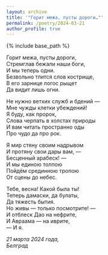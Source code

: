 ```yaml
---
layout: archive
title: '"Горит межа, пусты дороги…"'
permalink: /poetry/2024-03-21
author_profile: true
---
```


{% include base_path %}

Горит межа, пусты дороги, <br>
Стремглав бежали наши боги, <br>
И мы теперь одни. <br>
Безвольно тлится слов кострище, <br>
В его зарнице логос рыщет <br>
Да видит лишь огни. <br>

Не нужно ветхих служб и бдений — <br>
Мне чужды клетки убеждений! <br>
Я буду, как пророк, <br>
Слова черпать в холстах природы <br>
И вам читать пространно оды <br>
Про чудо да про рок. <br>

Я мир стяну своим надрывом <br>
И протяну свои дары вам, — <br>
Бесценный арабеск! — <br>
И мы единою толпою <br>
Пойдём срединною тропою <br>
От сцены до небес. <br>

Тебе, весна! Какой была ты! <br>
Теперь дамаски, да булаты, <br>
Да тяжесть бытия. <br>
Но живы — только посмотрите! — <br>
И отблеск Дао на нефрите, <br>
И Авраама — на иврите, <br>
— И я. <br>

<i>21 марта 2024 года,</i> <br>
<i>Белград</i>